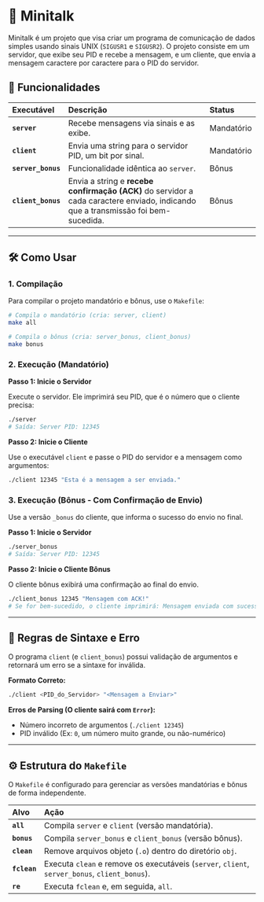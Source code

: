 # 📡 Minitalk

Minitalk é um projeto que visa criar um programa de comunicação de dados simples usando sinais UNIX (`SIGUSR1` e `SIGUSR2`). O projeto consiste em um servidor, que exibe seu PID e recebe a mensagem, e um cliente, que envia a mensagem caractere por caractere para o PID do servidor.

## 🚀 Funcionalidades

| Executável | Descrição | Status |
| :--- | :--- | :--- |
| **`server`** | Recebe mensagens via sinais e as exibe. | Mandatório |
| **`client`** | Envia uma string para o servidor PID, um bit por sinal. | Mandatório |
| **`server_bonus`** | Funcionalidade idêntica ao `server`. | Bônus |
| **`client_bonus`** | Envia a string e **recebe confirmação (ACK)** do servidor a cada caractere enviado, indicando que a transmissão foi bem-sucedida. | Bônus |

-----

## 🛠️ Como Usar

### 1\. Compilação

Para compilar o projeto mandatório e bônus, use o `Makefile`:

```bash
# Compila o mandatório (cria: server, client)
make all

# Compila o bônus (cria: server_bonus, client_bonus)
make bonus
```

### 2\. Execução (Mandatório)

**Passo 1: Inicie o Servidor**

Execute o servidor. Ele imprimirá seu PID, que é o número que o cliente precisa:

```bash
./server
# Saída: Server PID: 12345
```

**Passo 2: Inicie o Cliente**

Use o executável `client` e passe o PID do servidor e a mensagem como argumentos:

```bash
./client 12345 "Esta é a mensagem a ser enviada."
```

### 3\. Execução (Bônus - Com Confirmação de Envio)

Use a versão `_bonus` do cliente, que informa o sucesso do envio no final.

**Passo 1: Inicie o Servidor**

```bash
./server_bonus
# Saída: Server PID: 12345
```

**Passo 2: Inicie o Cliente Bônus**

O cliente bônus exibirá uma confirmação ao final do envio.

```bash
./client_bonus 12345 "Mensagem com ACK!"
# Se for bem-sucedido, o cliente imprimirá: Mensagem enviada com sucesso.
```

-----

## 📝 Regras de Sintaxe e Erro

O programa `client` (e `client_bonus`) possui validação de argumentos e retornará um erro se a sintaxe for inválida.

**Formato Correto:**

```bash
./client <PID_do_Servidor> "<Mensagem a Enviar>"
```

**Erros de Parsing (O cliente sairá com `Error`):**

  * Número incorreto de argumentos (`./client 12345`)
  * PID inválido (Ex: `0`, um número muito grande, ou não-numérico)

-----

## ⚙️ Estrutura do `Makefile`

O `Makefile` é configurado para gerenciar as versões mandatórias e bônus de forma independente.

| Alvo | Ação |
| :--- | :--- |
| **`all`** | Compila `server` e `client` (versão mandatória). |
| **`bonus`** | Compila `server_bonus` e `client_bonus` (versão bônus). |
| **`clean`** | Remove arquivos objeto (`.o`) dentro do diretório `obj`. |
| **`fclean`** | Executa `clean` e remove os executáveis (`server`, `client`, `server_bonus`, `client_bonus`). |
| **`re`** | Executa `fclean` e, em seguida, `all`. |